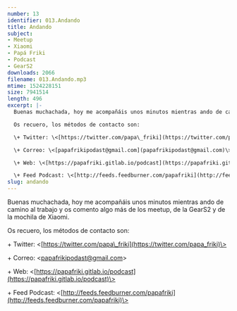 ```yaml
---
number: 13
identifier: 013.Andando
title: Andando
subject:
- Meetup
- Xiaomi
- Papá Friki
- Podcast
- GearS2
downloads: 2066
filename: 013.Andando.mp3
mtime: 1524228151
size: 7941514
length: 496
excerpt: |-
  Buenas muchachada, hoy me acompañáis unos minutos mientras ando de camino al trabajo y os comento algo más de los meetup, de la GearS2 y de la mochila de Xiaomi.

  Os recuero, los métodos de contacto son:

  \+ Twitter: \<[https://twitter.com/papa\_friki](https://twitter.com/papa_friki)\>

  \+ Correo: \<[papafrikipodast@gmail.com](papafrikipodast@gmail.com)\>

  \+ Web: \<[https://papafriki.gitlab.io/podcast](https://papafriki.gitlab.io/podcast)\>

  \+ Feed Podcast: \<[http://feeds.feedburner.com/papafriki](http://feeds.feedburner.com/papafriki)\>
slug: andando
---
```

Buenas muchachada, hoy me acompañáis unos minutos mientras ando de camino al trabajo y os comento algo más de los meetup, de la GearS2 y de la mochila de Xiaomi.

Os recuero, los métodos de contacto son:

\+ Twitter: \<[https://twitter.com/papa\_friki](https://twitter.com/papa_friki)\>

\+ Correo: \<[papafrikipodast@gmail.com](papafrikipodast@gmail.com)\>

\+ Web: \<[https://papafriki.gitlab.io/podcast](https://papafriki.gitlab.io/podcast)\>

\+ Feed Podcast: \<[http://feeds.feedburner.com/papafriki](http://feeds.feedburner.com/papafriki)\>